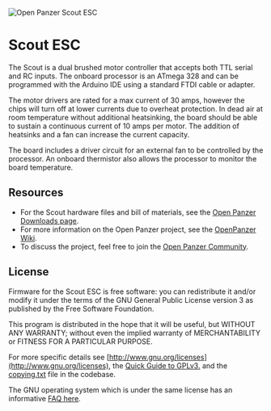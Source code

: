 ![Open Panzer Scout ESC](http://www.openpanzer.org/images/github/scout_git_r9.jpg)
# Scout ESC

The Scout is a dual brushed motor controller that accepts both TTL serial and RC inputs. The onboard processor is an ATmega 328 and can be programmed with the Arduino IDE using a standard FTDI cable or adapter. 

The motor drivers are rated for a max current of 30 amps, however the chips will turn off at lower currents due to overheat protection. In dead air at room temperature without additional heatsinking, the board should be able to sustain a continuous current of 10 amps per motor. The addition of heatsinks and a fan can increase the current capacity.

The board includes a driver circuit for an external fan to be controlled by the processor. An onboard thermistor also allows the processor to monitor the board temperature. 

## Resources
  * For the Scout hardware files and bill of materials, see the [Open Panzer Downloads page](http://openpanzer.org/downloads).
  * For more information on the Open Panzer project, see the [OpenPanzer Wiki](http://www.openpanzer.org/wiki).
  * To discuss the project, feel free to join the [Open Panzer Community](http://openpanzer.org/forum/index.php?action=forum).

## License
Firmware for the Scout ESC is free software: you can redistribute it and/or modify it under the terms of the GNU General Public License version 3 as published by the Free Software Foundation.

This program is distributed in the hope that it will be useful, but WITHOUT ANY WARRANTY; without even the implied warranty of MERCHANTABILITY or FITNESS FOR A PARTICULAR PURPOSE. 

For more specific details see [http://www.gnu.org/licenses](http://www.gnu.org/licenses), the [Quick Guide to GPLv3.](http://www.gnu.org/licenses/quick-guide-gplv3.html) and the [copying.txt](https://github.com/OpenPanzerProject/TCB/blob/master/COPYING.txt) file in the codebase.

The GNU operating system which is under the same license has an informative [FAQ here](http://www.gnu.org/licenses/gpl-faq.html).

